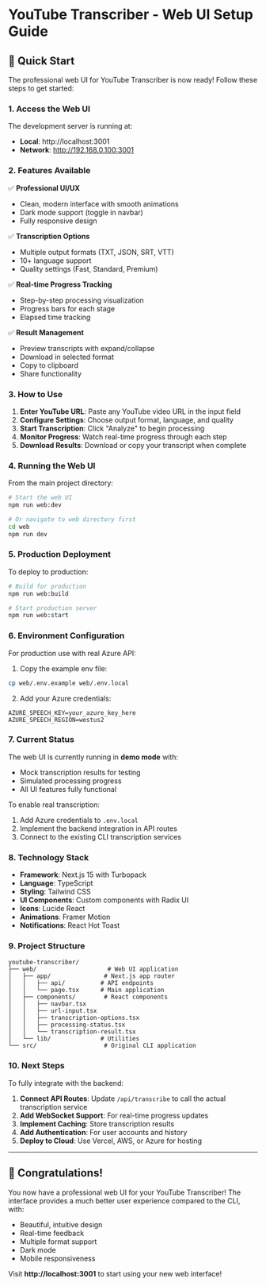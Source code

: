 # YouTube Transcriber - Web UI Setup Guide

## 🚀 Quick Start

The professional web UI for YouTube Transcriber is now ready! Follow these steps to get started:

### 1. Access the Web UI

The development server is running at:
- **Local**: http://localhost:3001
- **Network**: http://192.168.0.100:3001

### 2. Features Available

✅ **Professional UI/UX**
- Clean, modern interface with smooth animations
- Dark mode support (toggle in navbar)
- Fully responsive design

✅ **Transcription Options**
- Multiple output formats (TXT, JSON, SRT, VTT)
- 10+ language support
- Quality settings (Fast, Standard, Premium)

✅ **Real-time Progress Tracking**
- Step-by-step processing visualization
- Progress bars for each stage
- Elapsed time tracking

✅ **Result Management**
- Preview transcripts with expand/collapse
- Download in selected format
- Copy to clipboard
- Share functionality

### 3. How to Use

1. **Enter YouTube URL**: Paste any YouTube video URL in the input field
2. **Configure Settings**: Choose output format, language, and quality
3. **Start Transcription**: Click "Analyze" to begin processing
4. **Monitor Progress**: Watch real-time progress through each step
5. **Download Results**: Download or copy your transcript when complete

### 4. Running the Web UI

From the main project directory:

```bash
# Start the web UI
npm run web:dev

# Or navigate to web directory first
cd web
npm run dev
```

### 5. Production Deployment

To deploy to production:

```bash
# Build for production
npm run web:build

# Start production server
npm run web:start
```

### 6. Environment Configuration

For production use with real Azure API:

1. Copy the example env file:
```bash
cp web/.env.example web/.env.local
```

2. Add your Azure credentials:
```env
AZURE_SPEECH_KEY=your_azure_key_here
AZURE_SPEECH_REGION=westus2
```

### 7. Current Status

The web UI is currently running in **demo mode** with:
- Mock transcription results for testing
- Simulated processing progress
- All UI features fully functional

To enable real transcription:
1. Add Azure credentials to `.env.local`
2. Implement the backend integration in API routes
3. Connect to the existing CLI transcription services

### 8. Technology Stack

- **Framework**: Next.js 15 with Turbopack
- **Language**: TypeScript
- **Styling**: Tailwind CSS
- **UI Components**: Custom components with Radix UI
- **Icons**: Lucide React
- **Animations**: Framer Motion
- **Notifications**: React Hot Toast

### 9. Project Structure

```
youtube-transcriber/
├── web/                    # Web UI application
│   ├── app/               # Next.js app router
│   │   ├── api/          # API endpoints
│   │   └── page.tsx      # Main application
│   ├── components/        # React components
│   │   ├── navbar.tsx
│   │   ├── url-input.tsx
│   │   ├── transcription-options.tsx
│   │   ├── processing-status.tsx
│   │   └── transcription-result.tsx
│   └── lib/              # Utilities
└── src/                   # Original CLI application
```

### 10. Next Steps

To fully integrate with the backend:

1. **Connect API Routes**: Update `/api/transcribe` to call the actual transcription service
2. **Add WebSocket Support**: For real-time progress updates
3. **Implement Caching**: Store transcription results
4. **Add Authentication**: For user accounts and history
5. **Deploy to Cloud**: Use Vercel, AWS, or Azure for hosting

---

## 🎉 Congratulations!

You now have a professional web UI for your YouTube Transcriber! The interface provides a much better user experience compared to the CLI, with:

- Beautiful, intuitive design
- Real-time feedback
- Multiple format support
- Dark mode
- Mobile responsiveness

Visit **http://localhost:3001** to start using your new web interface!